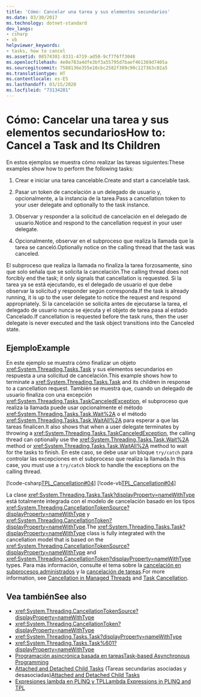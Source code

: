 ```yaml
---
title: 'Cómo: Cancelar una tarea y sus elementos secundarios'
ms.date: 03/30/2017
ms.technology: dotnet-standard
dev_langs:
- csharp
- vb
helpviewer_keywords:
- tasks, how to cancel
ms.assetid: 08574301-8331-4719-ad50-9cf7f6ff3048
ms.openlocfilehash: 4e0e783a4dfe3bf3a55795d7baef461369d7405a
ms.sourcegitcommit: 7588136e355e10cbc2582f389c90c127363c02a5
ms.translationtype: HT
ms.contentlocale: es-ES
ms.lasthandoff: 03/15/2020
ms.locfileid: "73134201"
---
```

# <a name="how-to-cancel-a-task-and-its-children"></a><span data-ttu-id="5ccb2-102">Cómo: Cancelar una tarea y sus elementos secundarios</span><span class="sxs-lookup"><span data-stu-id="5ccb2-102">How to: Cancel a Task and Its Children</span></span>
<span data-ttu-id="5ccb2-103">En estos ejemplos se muestra cómo realizar las tareas siguientes:</span><span class="sxs-lookup"><span data-stu-id="5ccb2-103">These examples show how to perform the following tasks:</span></span>  
  
1. <span data-ttu-id="5ccb2-104">Crear e iniciar una tarea cancelable.</span><span class="sxs-lookup"><span data-stu-id="5ccb2-104">Create and start a cancelable task.</span></span>  
  
2. <span data-ttu-id="5ccb2-105">Pasar un token de cancelación a un delegado de usuario y, opcionalmente, a la instancia de la tarea.</span><span class="sxs-lookup"><span data-stu-id="5ccb2-105">Pass a cancellation token to your user delegate and optionally to the task instance.</span></span>  
  
3. <span data-ttu-id="5ccb2-106">Observar y responder a la solicitud de cancelación en el delegado de usuario.</span><span class="sxs-lookup"><span data-stu-id="5ccb2-106">Notice and respond to the cancellation request in your user delegate.</span></span>  
  
4. <span data-ttu-id="5ccb2-107">Opcionalmente, observar en el subproceso que realiza la llamada que la tarea se canceló.</span><span class="sxs-lookup"><span data-stu-id="5ccb2-107">Optionally notice on the calling thread that the task was canceled.</span></span>  
  
 <span data-ttu-id="5ccb2-108">El subproceso que realiza la llamada no finaliza la tarea forzosamente, sino que solo señala que se solicita la cancelación.</span><span class="sxs-lookup"><span data-stu-id="5ccb2-108">The calling thread does not forcibly end the task; it only signals that cancellation is requested.</span></span> <span data-ttu-id="5ccb2-109">Si la tarea ya se está ejecutando, es el delegado de usuario el que debe observar la solicitud y responder según corresponda.</span><span class="sxs-lookup"><span data-stu-id="5ccb2-109">If the task is already running, it is up to the user delegate to notice the request and respond appropriately.</span></span> <span data-ttu-id="5ccb2-110">Si la cancelación se solicita antes de ejecutarse la tarea, el delegado de usuario nunca se ejecuta y el objeto de tarea pasa al estado Cancelado.</span><span class="sxs-lookup"><span data-stu-id="5ccb2-110">If cancellation is requested before the task runs, then the user delegate is never executed and the task object transitions into the Canceled state.</span></span>  
  
## <a name="example"></a><span data-ttu-id="5ccb2-111">Ejemplo</span><span class="sxs-lookup"><span data-stu-id="5ccb2-111">Example</span></span>  
 <span data-ttu-id="5ccb2-112">En este ejemplo se muestra cómo finalizar un objeto <xref:System.Threading.Tasks.Task> y sus elementos secundarios en respuesta a una solicitud de cancelación.</span><span class="sxs-lookup"><span data-stu-id="5ccb2-112">This example shows how to terminate a <xref:System.Threading.Tasks.Task> and its children in response to a cancellation request.</span></span> <span data-ttu-id="5ccb2-113">También se muestra que, cuando un delegado de usuario finaliza con una excepción <xref:System.Threading.Tasks.TaskCanceledException>, el subproceso que realiza la llamada puede usar opcionalmente el método <xref:System.Threading.Tasks.Task.Wait%2A> o el método <xref:System.Threading.Tasks.Task.WaitAll%2A> para esperar a que las tareas finalicen.</span><span class="sxs-lookup"><span data-stu-id="5ccb2-113">It also shows that when a user delegate terminates by throwing a <xref:System.Threading.Tasks.TaskCanceledException>, the calling thread can optionally use the <xref:System.Threading.Tasks.Task.Wait%2A> method or <xref:System.Threading.Tasks.Task.WaitAll%2A> method to wait for the tasks to finish.</span></span> <span data-ttu-id="5ccb2-114">En este caso, se debe usar un bloque `try/catch` para controlar las excepciones en el subproceso que realiza la llamada.</span><span class="sxs-lookup"><span data-stu-id="5ccb2-114">In this case, you must use a `try/catch` block to handle the exceptions on the calling thread.</span></span>  
  
 [!code-csharp[TPL_Cancellation#04](../../../samples/snippets/csharp/VS_Snippets_Misc/tpl_cancellation/cs/cancel1.cs#04)]
 [!code-vb[TPL_Cancellation#04](../../../samples/snippets/visualbasic/VS_Snippets_Misc/tpl_cancellation/vb/cancel1.vb#04)]  
  
 <span data-ttu-id="5ccb2-115">La clase <xref:System.Threading.Tasks.Task?displayProperty=nameWithType> está totalmente integrada con el modelo de cancelación basado en los tipos <xref:System.Threading.CancellationTokenSource?displayProperty=nameWithType> y <xref:System.Threading.CancellationToken?displayProperty=nameWithType>.</span><span class="sxs-lookup"><span data-stu-id="5ccb2-115">The <xref:System.Threading.Tasks.Task?displayProperty=nameWithType> class is fully integrated with the cancellation model that is based on the <xref:System.Threading.CancellationTokenSource?displayProperty=nameWithType> and <xref:System.Threading.CancellationToken?displayProperty=nameWithType> types.</span></span> <span data-ttu-id="5ccb2-116">Para más información, consulte el tema sobre la [cancelación en subprocesos administrados](../../../docs/standard/threading/cancellation-in-managed-threads.md) y la [cancelación de tareas](../../../docs/standard/parallel-programming/task-cancellation.md).</span><span class="sxs-lookup"><span data-stu-id="5ccb2-116">For more information, see [Cancellation in Managed Threads](../../../docs/standard/threading/cancellation-in-managed-threads.md) and [Task Cancellation](../../../docs/standard/parallel-programming/task-cancellation.md).</span></span>  
  
## <a name="see-also"></a><span data-ttu-id="5ccb2-117">Vea también</span><span class="sxs-lookup"><span data-stu-id="5ccb2-117">See also</span></span>

- <xref:System.Threading.CancellationTokenSource?displayProperty=nameWithType>
- <xref:System.Threading.CancellationToken?displayProperty=nameWithType>
- <xref:System.Threading.Tasks.Task?displayProperty=nameWithType>
- <xref:System.Threading.Tasks.Task%601?displayProperty=nameWithType>
- [<span data-ttu-id="5ccb2-118">Programación asincrónica basada en tareas</span><span class="sxs-lookup"><span data-stu-id="5ccb2-118">Task-based Asynchronous Programming</span></span>](../../../docs/standard/parallel-programming/task-based-asynchronous-programming.md)
- <span data-ttu-id="5ccb2-119">[Attached and Detached Child Tasks](../../../docs/standard/parallel-programming/attached-and-detached-child-tasks.md) (Tareas secundarias asociadas y desasociadas)</span><span class="sxs-lookup"><span data-stu-id="5ccb2-119">[Attached and Detached Child Tasks](../../../docs/standard/parallel-programming/attached-and-detached-child-tasks.md)</span></span>
- [<span data-ttu-id="5ccb2-120">Expresiones lambda en PLINQ y TPL</span><span class="sxs-lookup"><span data-stu-id="5ccb2-120">Lambda Expressions in PLINQ and TPL</span></span>](../../../docs/standard/parallel-programming/lambda-expressions-in-plinq-and-tpl.md)
